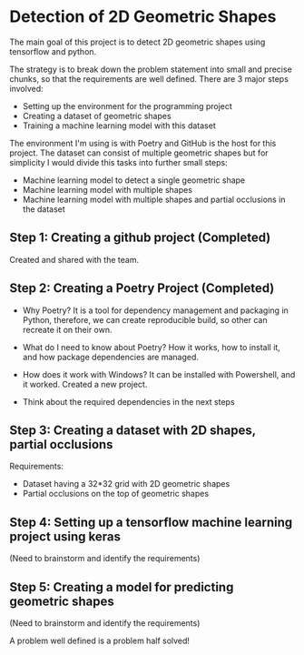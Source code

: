 
# Detection of 2D Geometric Shapes

The main goal of this project is to detect 2D geometric shapes using tensorflow and python.

The strategy is to break down the problem statement into small and precise chunks, so that the
requirements are well defined. There are 3 major steps involved:

* Setting up the environment for the programming project
* Creating a dataset of geometric shapes
* Training a machine learning model with this dataset

The environment I'm using is with Poetry and GitHub is the host for this project. The dataset can 
consist of multiple geometric shapes but for simplicity I would divide this tasks into further small 
steps:

* Machine learning model to detect a single geometric shape
* Machine learning model with multiple shapes
* Machine learning model with multiple shapes and partial occlusions in the dataset 

## Step 1: Creating a github project (Completed)

Created and shared with the team.


## Step 2: Creating a Poetry Project (Completed)

* Why Poetry? 
It is a tool for dependency management and packaging in Python, therefore, we can create
reproducible build, so other can recreate it on their own. 

* What do I need to know about Poetry?
How it works, how to install it, and how package dependencies are managed. 



* How does it work with Windows?
It can be installed with Powershell, and it worked. Created a new project.

* Think about the required dependencies in the next steps


## Step 3: Creating a dataset with 2D shapes, partial occlusions

Requirements: 
* Dataset having a 32*32 grid with 2D geometric shapes
* Partial occlusions on the top of geometric shapes


## Step 4: Setting up a tensorflow machine learning project using keras

(Need to brainstorm and identify the requirements)


## Step 5: Creating a model for predicting geometric shapes

(Need to brainstorm and identify the requirements)


A problem well defined is a problem half solved!
